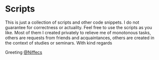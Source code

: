# Scripts
This is just a collection of scripts and other code snippets. I do not guarantee for correctness or actuality. Feel free to use the scripts as you like. Most of them I created privately to relieve me of monotonous tasks, others are requests from friends and acquaintances, others are created in the context of studies or seminars. 
With kind regards 

Greeting [@Niffecs](https://github.com/Niffecs)

